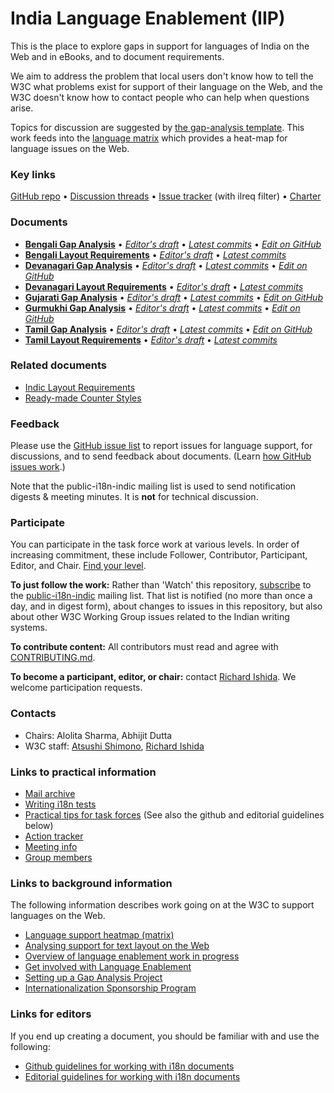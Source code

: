 # India Language Enablement (IIP)

This is the place to explore gaps in support for languages of India on the Web and in eBooks, and to document requirements.

We aim to address the problem that local users don't know how to tell the W3C what problems exist for support of their language on the Web, and the W3C doesn't know how to contact people who can help when questions arise.

Topics for discussion are suggested by [the gap-analysis template](https://www.w3.org/International/i18n-activity/templates/gap-analysis/gap-analysis_template.html). This work feeds into the [language matrix](https://www.w3.org/International/typography/gap-analysis/language-matrix.html) which provides a heat-map for language issues on the Web.


### Key links
[GitHub repo](https://github.com/w3c/iip) • [Discussion threads](https://github.com/w3c/iip/issues) • [Issue tracker](https://www.w3.org/International/i18n-activity/textlayout/?filter=ilreq) (with ilreq filter) • [Charter](https://www.w3.org/International/iip/charter/)


### Documents
- [**Bengali Gap Analysis**](https://www.w3.org/TR/beng-gap) • [*Editor's draft*](https://www.w3.org/International/ilreq/gap-analysis/beng-gap) • [*Latest commits*](https://github.com/w3c/iip/commits/gh-pages/gap-analysis/beng-gap.html) • [*Edit on GitHub*](https://github.com/w3c/iip/labels/doc%3Abeng)
- [**Bengali Layout Requirements**](https://www.w3.org/International/ilreq/bengali/) • [*Editor's draft*](https://www.w3.org/International/ilreq/bengali/) • [*Latest commits*](https://github.com/w3c/iip/commits/gh-pages/bengali/index.html)
- [**Devanagari Gap Analysis**](https://www.w3.org/TR/deva-gap) • [*Editor's draft*](https://www.w3.org/International/ilreq/gap-analysis/deva-gap) • [*Latest commits*](https://github.com/w3c/iip/commits/gh-pages/gap-analysis/deva-gap.html) • [*Edit on GitHub*](https://github.com/w3c/iip/labels/doc%3Adeva)
- [**Devanagari Layout Requirements**](https://www.w3.org/International/ilreq/devanagari/) • [*Editor's draft*](https://www.w3.org/International/ilreq/devanagari/) • [*Latest commits*](https://github.com/w3c/iip/commits/gh-pages/devanagari/index.html)
- [**Gujarati Gap Analysis**](https://www.w3.org/TR/gujr-gap) • [*Editor's draft*](https://www.w3.org/International/ilreq/gap-analysis/gujr-gap) • [*Latest commits*](https://github.com/w3c/iip/commits/gh-pages/gap-analysis/gujr-gap.html) • [*Edit on GitHub*](https://github.com/w3c/iip/labels/doc%3Agujr)
- [**Gurmukhi Gap Analysis**](https://www.w3.org/TR/guru-gap) • [*Editor's draft*](https://www.w3.org/International/ilreq/gap-analysis/guru-gap) • [*Latest commits*](https://github.com/w3c/iip/commits/gh-pages/gap-analysis/guru-gap.html) • [*Edit on GitHub*](https://github.com/w3c/iip/labels/doc%3Aguru)
- [**Tamil Gap Analysis**](https://www.w3.org/TR/taml-gap) • [*Editor's draft*](https://www.w3.org/International/ilreq/gap-analysis/taml-gap) • [*Latest commits*](https://github.com/w3c/iip/commits/gh-pages/gap-analysis/taml-gap.html) • [*Edit on GitHub*](https://github.com/w3c/iip/labels/doc%3Ataml)
- [**Tamil Layout Requirements**](https://www.w3.org/International/ilreq/tamil/) • [*Editor's draft*](https://www.w3.org/International/ilreq/tamil/) • [*Latest commits*](https://github.com/w3c/iip/commits/gh-pages/tamil/index.html)


### Related documents
- [Indic Layout Requirements](https://www.w3.org/TR/ilreq/)
- [Ready-made Counter Styles](https://www.w3.org/TR/predefined-counter-styles/)


### Feedback
Please use the [GitHub issue list](https://github.com/w3c/iip/issues) to report issues for language support, for discussions, and to send feedback about documents. (Learn [how GitHub issues work](https://www.w3.org/International/i18n-activity/guidelines/issues.html).)

Note that the public-i18n-indic mailing list is used to send notification digests & meeting minutes. It is **not** for technical discussion.


### Participate
You can participate in the task force work at various levels. In order of increasing commitment, these include Follower, Contributor, Participant, Editor, and Chair. [Find your level](https://www.w3.org/International/i18n-drafts/pages/task_force_roles).

**To just follow the work:** Rather than 'Watch' this repository, [subscribe](mailto:public-i18n-indic-request@w3.org?subject=subscribe) to the [public-i18n-indic](https://lists.w3.org/Archives/Public/public-i18n-indic/) mailing list. That list is notified (no more than once a day, and in digest form), about changes to issues in this repository, but also about other W3C Working Group issues related to the Indian writing systems.

**To contribute content:** All contributors must read and agree with [CONTRIBUTING.md](CONTRIBUTING.md).

**To become a participant, editor, or chair:** contact [Richard Ishida](mailto:ishida@w3.org). We welcome participation requests.


### Contacts

- Chairs: Alolita Sharma, Abhijit Dutta
- W3C staff: [Atsushi Shimono](mailto:atsushi@w3.org), [Richard Ishida](mailto:ishida@w3.org)


### Links to practical information
- [Mail archive](https://lists.w3.org/Archives/Public/public-i18n-indic/)
- [Writing i18n tests](https://github.com/w3c/i18n-activity/wiki/Writing-i18n-tests)
- [Practical tips for task forces](https://www.w3.org/International/i18n-activity/guidelines/process.html) (See also the github and editorial guidelines below)
- [Action tracker](https://www.w3.org/International/groups/indic-layout/track/actions/open)
- [Meeting info](https://www.w3.org/2017/07/ilreq-meeting-info.html)
- [Group members](https://www.w3.org/2000/09/dbwg/details?group=104979&public=1) 


### Links to background information
The following information describes work going on at the W3C to support languages on the Web.
- [Language support heatmap (matrix)](https://www.w3.org/International/typography/gap-analysis/language-matrix.html)
- [Analysing support for text layout on the Web](https://www.w3.org/International/i18n-drafts/nav/languagedev)
- [Overview of language enablement work in progress](https://www.w3.org/International/i18n-drafts/nav/languagedev)
- [Get involved with Language Enablement](https://www.w3.org/International/i18n-drafts/pages/languagedev_participation)
- [Setting up a Gap Analysis Project](https://github.com/w3c/typography/wiki/Setting-up-a-Gap-Analysis-Project)
- [Internationalization Sponsorship Program](https://www.w3.org/International/sponsorship/)


### Links for editors
If you end up creating a document, you should be familiar with and use the following:

- [Github guidelines for working with i18n documents](https://www.w3.org/International/i18n-activity/guidelines/github)
- [Editorial guidelines for working with i18n documents](https://www.w3.org/International/i18n-activity/guidelines/editing)
